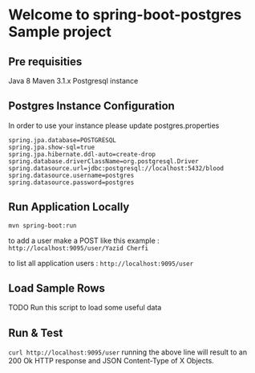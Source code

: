 # Welcome to spring-boot-postgres Sample project

## Pre requisities
Java 8
Maven 3.1.x
Postgresql instance

## Postgres Instance Configuration
In order to use your instance please update postgres.properties
```
spring.jpa.database=POSTGRESQL
spring.jpa.show-sql=true
spring.jpa.hibernate.ddl-auto=create-drop
spring.database.driverClassName=org.postgresql.Driver
spring.datasource.url=jdbc:postgresql://localhost:5432/blood
spring.datasource.username=postgres
spring.datasource.password=postgres
```

## Run Application Locally
```mvn spring-boot:run```

to add a user make a POST like this example : ```http://localhost:9095/user/Yazid Cherfi```

to list all application users : ```http://localhost:9095/user```

## Load Sample Rows
TODO Run this script to load some useful data

## Run & Test

```curl http://localhost:9095/user```
running the above line will result to an 200 Ok HTTP response and JSON Content-Type of X Objects.